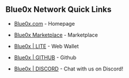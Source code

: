 ## **Blue0x Network Quick Links** ##

* [Blue0x.com](https://blue0x.com) - Homepage

* [Blue0x Marketplace](https://market.blue0x.com) - Marketplace

* [Blue0x | LITE](https://lite.blue0x.com) - Web Wallet

* [Blue0x | GITHUB](https://github.com/theBlue0x) - Github

* [Blue0x | DISCORD](https://discord.gg/8db6CRqM4H) - Chat with us on Discord!

